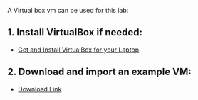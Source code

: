 A Virtual box vm can be used for this lab:

## 1. Install VirtualBox if needed:

* [Get and Install VirtualBox for your Laptop](http://www.oracle.com/technetwork/server-storage/virtualbox/overview/index.html)

## 2. Download and import an example VM:

* [Download Link](https://drive.google.com/open?id=1b_1Mdmwol8gjkcx4B_VmSLSPDOiBKYr1)
